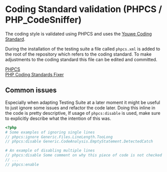 # Coding Standard validation (PHPCS / PHP_CodeSniffer) 

The coding style is validated using PHPCS and uses the
[Youwe Coding Standard](https://github.com/YouweGit/coding-standard).

During the installation of the testing suite a file called `phpcs.xml` is added to
the root of the repository which refers to the coding standard. To make
adjustments to the coding standard this file can be edited and committed.

[PHPCS](https://github.com/FriendsOfPHP/PHP-CS-Fixer) \
[PHP Coding Standards Fixer](https://github.com/squizlabs/PHP_CodeSniffer)

## Common issues

Especially when adapting Testing Suite at a later moment it might be useful
to just ignore some issues and refactor the code later. Doing this inline 
in the code is pretty descriptive, If usage of `phpcs:disable` is used, make
sure to explicitly describe what the intention of this was.
 
```php
<?php
# Some examples of ignoring single lines
// phpcs:ignore Generic.Files.LineLength.TooLong
// phpcs:disable Generic.CodeAnalysis.EmptyStatement.DetectedCatch

# An example of disabling multiple lines
// phpcs:disable Some comment on why this piece of code is not checked with PHPCS
// ...
// phpcs:enable
```


